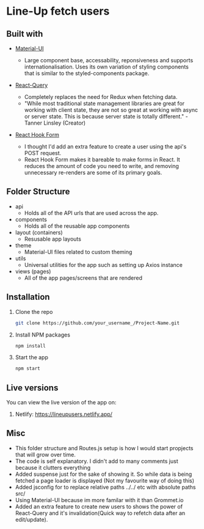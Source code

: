 # Line-Up fetch users

## Built with

- [Material-UI](https://material-ui.com/)

  - Large component base, accessability, reponsiveness and supports internationalisation. Uses its own variation of styling components that is similar to the styled-components package.

- [React-Query](https://react-query.tanstack.com/overview)

  - Completely replaces the need for Redux when fetching data.
  - "While most traditional state management libraries are great for working with client state, they are not so great at working with async or server state. This is because server state is totally different." - Tanner Linsley (Creator)

- [React Hook Form](https://react-hook-form.com/)
  - I thought I'd add an extra feature to create a user using the api's POST request.
  - React Hook Form makes it bareable to make forms in React. It reduces the amount of code you need to write, and removing unnecessary re-renders are some of its primary goals.

## Folder Structure

- api
  - Holds all of the API urls that are used across the app.
- components
  - Holds all of the reusable app components
- layout (containers)
  - Resusable app layouts
- theme
  - Material-UI files related to custom theming
- utils
  - Universal utilities for the app such as setting up Axios instance
- views (pages)
  - All of the app pages/screens that are rendered

## Installation

1. Clone the repo
   ```sh
   git clone https://github.com/your_username_/Project-Name.git
   ```
2. Install NPM packages
   ```sh
   npm install
   ```
3. Start the app

   ```sh
   npm start
   ```

## Live versions

You can view the live version of the app on:

1. Netlify: https://lineupusers.netlify.app/

## Misc

- This folder structure and Routes.js setup is how I would start propjects that will grow over time.
- The code is self explanatory. I didn't add to many comments just because it clutters everything
- Added suspense just for the sake of showing it. So while data is being fetched a page loader is displayed (Not my favourite way of doing this)
- Added jsconfig for to replace relative paths ../../ etc with absolute paths src/
- Using Material-UI because im more familar with it than Grommet.io
- Added an extra feature to create new users to shows the power of React-Query and it's invalidation(Quick way to refetch data after an edit/update).
